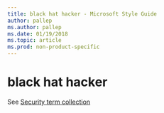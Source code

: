 ```yaml
---
title: black hat hacker - Microsoft Style Guide
author: pallep
ms.author: pallep
ms.date: 01/19/2018
ms.topic: article
ms.prod: non-product-specific
---
```


# black hat hacker

See [Security term collection](/style-guide/a-z-word-list-term-collections/term-collections/security-terms)
